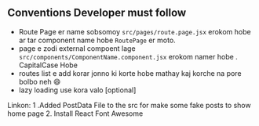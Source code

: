 ## Conventions Developer must follow

- Route Page er name sobsomoy `src/pages/route.page.jsx` erokom hobe ar tar component name hobe `RoutePage` er moto.
- page e zodi external compoent lage `src/components/ComponentName.component.jsx` erokom namer hobe .
  CapitalCase Hobe
- routes list e add korar jonno ki korte hobe mathay kaj korche na pore bolbo neh :smile:
- lazy loading use kora valo [optional]

Linkon: 1 .Added PostData File to the src for make some fake posts to show home page
        2. Install React Font Awesome